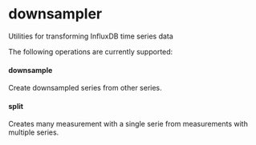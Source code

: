 # downsampler
Utilities for transforming InfluxDB time series data

The following operations are currently supported:

#### downsample
Create downsampled series from other series.

#### split
Creates many measurement with a single serie from measurements with multiple series.
